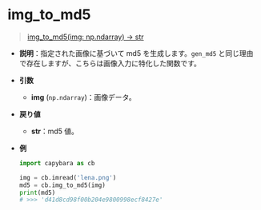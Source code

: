 # img_to_md5

> [img_to_md5(img: np.ndarray) -> str](https://github.com/DocsaidLab/Capybara/blob/975d62fba4f76db59e715c220f7a2af5ad8d050e/capybara/utils/files_utils.py#L42)

- **説明**：指定された画像に基づいて md5 を生成します。`gen_md5` と同じ理由で存在しますが、こちらは画像入力に特化した関数です。

- **引数**

  - **img** (`np.ndarray`)：画像データ。

- **戻り値**

  - **str**：md5 値。

- **例**

  ```python
  import capybara as cb

  img = cb.imread('lena.png')
  md5 = cb.img_to_md5(img)
  print(md5)
  # >>> 'd41d8cd98f00b204e9800998ecf8427e'
  ```
